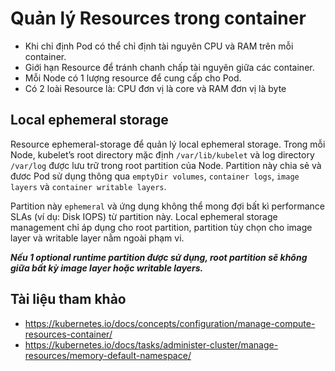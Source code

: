# Quản lý Resources trong container
- Khi chỉ định Pod có thể chỉ định tài nguyên CPU và RAM trên mỗi container. 
- Giới hạn Resource để tránh chanh chấp tài nguyên giữa các container.
- Mỗi Node có 1 lượng resource để cung cấp cho Pod. 
- Có 2 loài Resource là: CPU đơn vị là core và RAM đơn vị là byte

## Local ephemeral storage

Resource ephemeral-storage để quản lý local ephemeral storage. Trong mỗi Node, kubelet’s root directory mặc định `/var/lib/kubelet` và log directory `/var/log` được lưu trữ trong root partition của Node. Partition này chia sẻ và đươc Pod sử dụng thông qua `emptyDir volumes`, `container logs`, `image layers` và `container writable layers`.

Partition này `ephemeral` và ứng dụng không thể mong đợi bất kì performance SLAs (ví dụ: Disk IOPS) từ partition này. Local ephemeral storage management chỉ áp dụng cho root partition, partition tùy chọn cho image layer và writable layer nằm ngoài phạm vi.

***Nếu 1 optional runtime partition được sử dụng, root partition sẽ không giữa bất kỳ image layer hoặc writable layers.***

## Tài liệu tham khảo
- https://kubernetes.io/docs/concepts/configuration/manage-compute-resources-container/
- https://kubernetes.io/docs/tasks/administer-cluster/manage-resources/memory-default-namespace/
